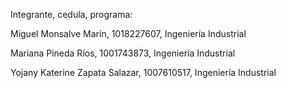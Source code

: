 Integrante, cedula, programa:

Miguel Monsalve Marín, 1018227607, Ingeniería Industrial

Mariana Pineda Ríos, 1001743873, Ingeniería Industrial

Yojany Katerine Zapata Salazar, 1007610517, Ingeniería Industrial